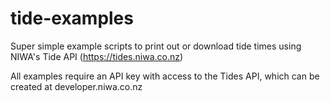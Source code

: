 # tide-examples
Super simple example scripts to print out or download tide times using NIWA's Tide API (https://tides.niwa.co.nz)

All examples require an API key with access to the Tides API, which can be created at developer.niwa.co.nz

